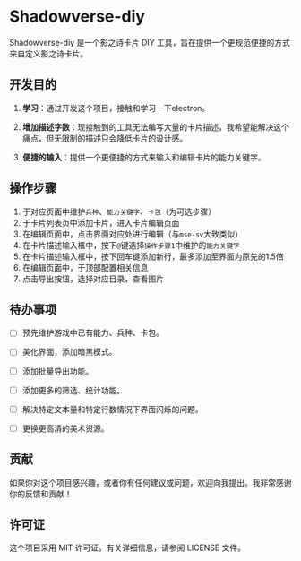 # Shadowverse-diy

Shadowverse-diy 是一个影之诗卡片 DIY 工具，旨在提供一个更规范便捷的方式来自定义影之诗卡片。

## 开发目的

1. **学习**：通过开发这个项目，接触和学习一下electron。

2. **增加描述字数**：现接触到的工具无法编写大量的卡片描述，我希望能解决这个痛点，但无限制的描述只会降低卡片的设计感。

3. **便捷的输入**：提供一个更便捷的方式来输入和编辑卡片的能力关键字。

## 操作步骤

1. 于对应页面中维护`兵种`、`能力关键字`、`卡包`（为可选步骤）
2. 于卡片列表页中添加卡片，进入卡片编辑页面
3. 在编辑页面中，点击界面对应处进行编辑（与`mse-sv`大致类似）
4. 在卡片描述输入框中，按下`@`键选择`操作步骤1`中维护的`能力关键字`
5. 在卡片描述输入框中，按下回车键添加新行，最多添加至界面为原先的1.5倍
6. 在编辑页面中，于顶部配置相关信息
7. 点击导出按钮，选择对应目录，查看图片

## 待办事项

- [ ] 预先维护游戏中已有能力、兵种、卡包。

- [ ] 美化界面，添加暗黑模式。

- [ ] 添加批量导出功能。

- [ ] 添加更多的筛选、统计功能。

- [ ] 解决特定文本量和特定行数情况下界面闪烁的问题。

- [ ] 更换更高清的美术资源。

## 贡献

如果你对这个项目感兴趣，或者你有任何建议或问题，欢迎向我提出。我非常感谢你的反馈和贡献！

## 许可证

这个项目采用 MIT 许可证。有关详细信息，请参阅 LICENSE 文件。
